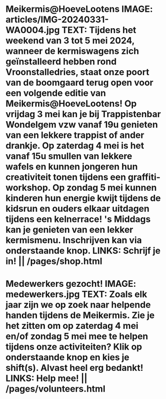 Meikermis@HoeveLootens
IMAGE: articles/IMG-20240331-WA0004.jpg
TEXT: Tijdens het weekend van 3 tot 5 mei 2024, wanneer de kermiswagens zich geïnstalleerd hebben rond Vroonstalledries, staat onze poort van de boomgaard terug open voor een volgende editie van Meikermis@HoeveLootens! Op vrijdag 3 mei kan je bij Trappistenbar Wondelgem vzw vanaf 19u genieten van een lekkere trappist of ander drankje. Op zaterdag 4 mei is het vanaf 15u smullen van lekkere wafels en kunnen jongeren hun creativiteit tonen tijdens een graffiti-workshop. Op zondag 5 mei kunnen kinderen hun energie kwijt tijdens de kidsrun en ouders elkaar uitdagen tijdens een kelnerrace! 's Middags kan je genieten van een lekker kermismenu. Inschrijven kan via onderstaande knop.
LINKS: Schrijf je in! || /pages/shop.html
==================================================
Medewerkers gezocht!
IMAGE: medewerkers.jpg
TEXT: Zoals elk jaar zijn we op zoek naar helpende handen tijdens de Meikermis.
Zie je het zitten om op zaterdag 4 mei en/of zondag 5 mei mee te helpen tijdens onze activiteiten? Klik op onderstaande knop en kies je shift(s). Alvast heel erg bedankt!
LINKS: Help mee! || /pages/volunteers.html
==================================================
